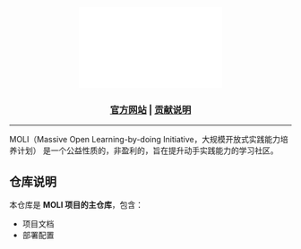 <div align="center">

<picture>
  <source media="(prefers-color-scheme: light)" srcset="/MOLI_light.png">
  <img alt="MOLI logo" src="/MOLI_dark.png">
</picture>

<h3>

[官方网站](https://puckbee.github.io/moli) | [贡献说明](CONTRIBUTING.md)

</h3>

</div>

---

MOLI（Massive Open Learning-by-doing Initiative，大规模开放式实践能力培养计划） 是一个公益性质的，非盈利的，旨在提升动手实践能力的学习社区。

## 仓库说明

本仓库是 **MOLI 项目的主仓库**，包含：
* 项目文档
* 部署配置
